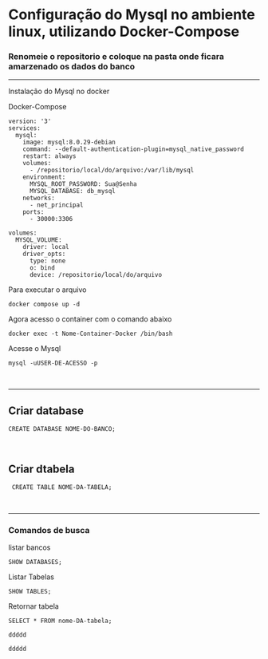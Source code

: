 <h1>Configuração do Mysql no ambiente linux, utilizando Docker-Compose</h1>

<h3>Renomeie o repositorio e coloque na pasta onde ficara amarzenado os dados do banco</h3>
<hr>
Instalação do Mysql no docker

Docker-Compose
```
version: '3'
services:
  mysql:
    image: mysql:8.0.29-debian
    command: --default-authentication-plugin=mysql_native_password
    restart: always
    volumes:
      - /repositorio/local/do/arquivo:/var/lib/mysql
    environment:
      MYSQL_ROOT_PASSWORD: Sua@Senha
      MYSQL_DATABASE: db_mysql
    networks:
      - net_principal
    ports:
      - 30000:3306

volumes:
  MYSQL_VOLUME:
    driver: local
    driver_opts:
      type: none
      o: bind
      device: /repositorio/local/do/arquivo
```
Para executar o arquivo

```
docker compose up -d
```
Agora acesso o container com o comando abaixo
```
docker exec -t Nome-Container-Docker /bin/bash
```
Acesse o Mysql
```
mysql -uUSER-DE-ACESSO -p
```
<br>
<hr>

<h2>Criar database</h2>

```
CREATE DATABASE NOME-DO-BANCO;
```
<br>
<h2>Criar dtabela</h2>

```
 CREATE TABLE NOME-DA-TABELA;
```
<br>
<hr>
<h3>Comandos de busca</h3>
listar bancos

```
SHOW DATABASES;
```
Listar Tabelas
```
SHOW TABLES;
```
Retornar tabela
```
SELECT * FROM nome-DA-tabela;
```

```
ddddd
```

```
ddddd
```
